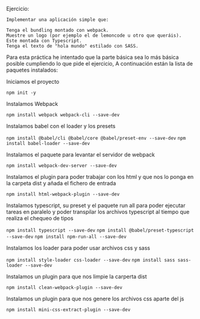 Ejercicio:

    Implementar una aplicación simple que:

    Tenga el bundling montado con webpack.
    Muestre un logo (por ejemplo el de lemoncode u otro que queráis).
    Este montada con Typescript.
    Tenga el texto de "hola mundo" estilado con SASS.

Para esta práctica he intentado que la parte básica sea lo más básica posible cumpliendo lo que pide el ejercicio,
A continuación están la lista de paquetes instalados:

Iniciamos el proyecto

```npm init -y```

Instalamos Webpack

```npm install webpack webpack-cli --save-dev```

Instalamos babel con el loader y los presets

```npm install @babel/cli @babel/core @babel/preset-env --save-dev```
```npm install babel-loader --save-dev```

Instalamos el paquete para levantar el servidor de webpack

```npm install webpack-dev-server --save-dev```

Instalamos el plugin para poder trabajar con los html y que nos lo ponga en la carpeta dist
y añada el fichero de entrada

```npm install html-webpack-plugin --save-dev```

Instalamos typescript, su preset y el paquete run all para poder ejecutar tareas en paralelo y poder
transpilar los archivos typescript al tiempo que realiza el chequeo de tipos

```npm install typescript --save-dev```
```npm install @babel/preset-typescript --save-dev```
```npm install npm-run-all --save-dev```

Instalamos los loader para poder usar archivos css y sass

```npm install style-loader css-loader --save-dev```
```npm install sass sass-loader --save-dev```

Instalamos un plugin para que nos limpie la carperta dist

```npm install clean-webpack-plugin --save-dev```

Instalamos un plugin para que nos genere los archivos css aparte del js

```npm install mini-css-extract-plugin --save-dev```
